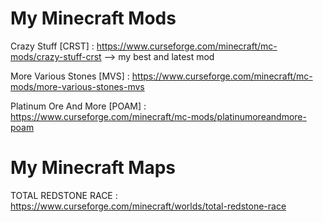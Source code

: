 # My Minecraft Mods

Crazy Stuff [CRST] : https://www.curseforge.com/minecraft/mc-mods/crazy-stuff-crst --> my best and latest mod

More Various Stones [MVS] : https://www.curseforge.com/minecraft/mc-mods/more-various-stones-mvs

Platinum Ore And More [POAM] : https://www.curseforge.com/minecraft/mc-mods/platinumoreandmore-poam


# My Minecraft Maps

TOTAL REDSTONE RACE : https://www.curseforge.com/minecraft/worlds/total-redstone-race
